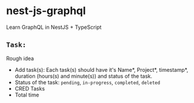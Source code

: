 # nest-js-graphql
Learn GraphQL in NestJS + TypeScript

## `Task:`
Rough idea
* Add task(s): Each task(s) should have it's Name*, Project*, timestamp*, duration (hours(s) and minute(s)) and status of the task.
* Status of the task: `pending`, `in-progress`, `completed`, `deleted`
* CRED Tasks
* Total time
